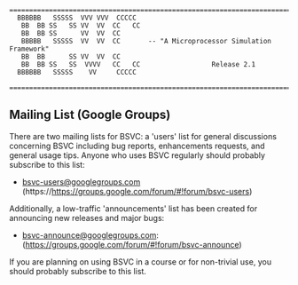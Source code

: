 ```
===============================================================================
  BBBBBB   SSSSS  VVV VVV  CCCCC
   BB  BB SS   SS VV  VV  CC   CC
   BB  BB SS      VV  VV  CC
   BBBBB   SSSSS  VV  VV  CC       -- "A Microprocessor Simulation Framework"
   BB  BB      SS VV  VV  CC
   BB  BB SS   SS  VVVV   CC   CC                  Release 2.1
  BBBBBB   SSSSS    VV     CCCCC

===============================================================================
```

Mailing List (Google Groups)
----------------------------
There are two mailing lists for BSVC: a 'users' list for general discussions
concerning BSVC including bug reports, enhancements requests, and general usage
tips.  Anyone who uses BSVC regularly should probably subscribe to this list:

* bsvc-users@googlegroups.com
  (https://https://groups.google.com/forum/#!forum/bsvc-users)

Additionally, a low-traffic 'announcements' list has been created for announcing
new releases and major bugs:

* bsvc-announce@googlegroups.com:
  (https://groups.google.com/forum/#!forum/bsvc-announce)

If you are planning on using BSVC in a course or for non-trivial use, you should
probably subscribe to this list.
